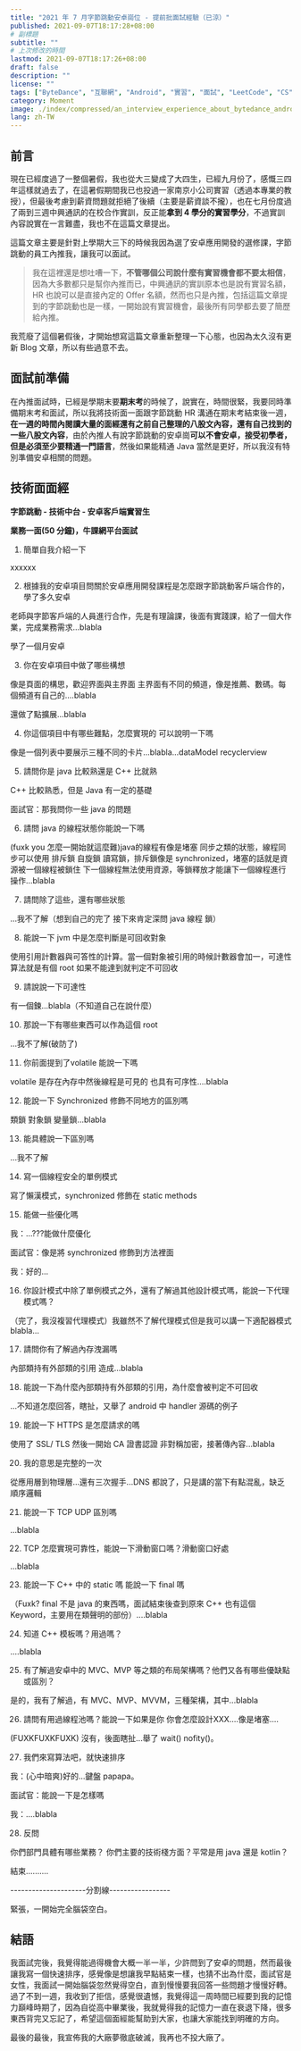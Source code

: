 ```yaml
---
title: "2021 年 7 月字節跳動安卓崗位 - 提前批面試經驗（已涼）"
published: 2021-09-07T18:17:28+08:00
# 副標題
subtitle: ""
# 上次修改的時間
lastmod: 2021-09-07T18:17:26+08:00
draft: false
description: ""
license: ""
tags: ["ByteDance", "互聯網", "Android", "實習", "面試", "LeetCode", "CS"]
category: Moment 
image: ./index/compressed/an_interview_experience_about_bytedance_android_2021_07.jpg
lang: zh-TW
---
```


## 前言

現在已經度過了一整個暑假，我也從大三變成了大四生，已經九月份了，感慨三四年這樣就過去了，在這暑假期間我已也投過一家南京小公司實習（透過本專業的教授），但最後考慮到薪資問題就拒絕了後續（主要是薪資談不攏），也在七月份度過了兩到三週中興通訊的在校合作實訓，反正能**拿到 4 學分的實習學分**，不過實訓內容說實在一言難盡，我也不在這篇文章提出。

這篇文章主要是針對上學期大三下的時候我因為選了安卓應用開發的選修課，字節跳動的員工內推我，讓我可以面試。

> 我在這裡還是想吐嘈一下，**不管哪個公司說什麼有實習機會都不要太相信**，因為大多數都只是幫你內推而已，中興通訊的實訓原本也是說有實習名額，HR 也說可以是直接內定的 Offer 名額，然而也只是內推，包括這篇文章提到的字節跳動也是一樣，一開始說有實習機會，最後所有同學都去要了簡歷給內推。

我荒廢了這個暑假後，才開始想寫這篇文章重新整理一下心態，也因為太久沒有更新 Blog 文章，所以有些過意不去。

## 面試前準備

在內推面試時，已經是學期末要**期末考**的時候了，說實在，時間很緊，我要同時準備期末考和面試，所以我將技術面一面跟字節跳動 HR 溝通在期末考結束後一週，**在一週的時間內閱讀大量的面經還有之前自己整理的八股文內容，還有自己找到的一些八股文內容**，由於內推人有說字節跳動的安卓崗**可以不會安卓，接受初學者，但是必須至少要精通一門語言**，然後如果能精通 Java 當然是更好，所以我沒有特別準備安卓相關的問題。

## 技術面面經

**字節跳動 - 技術中台 - 安卓客戶端實習生**

**業務一面(50 分鐘)，牛課網平台面試**

1. 簡單自我介紹一下

xxxxxx

2. 根據我的安卓項目問關於安卓應用開發課程是怎麼跟字節跳動客戶端合作的，學了多久安卓

老師與字節客戶端的人員進行合作，先是有理論課，後面有實踐課，給了一個大作業，完成業務需求...blabla

學了一個月安卓

3. 你在安卓項目中做了哪些構想

像是頁面的構思，歡迎界面與主界面 主界面有不同的頻道，像是推薦、數碼。每個頻道有自己的....blabla

還做了點擴展...blabla

4. 你這個項目中有哪些難點，怎麼實現的 可以說明一下嗎

像是一個列表中要展示三種不同的卡片...blabla...dataModel recyclerview 

5. 請問你是 java 比較熟還是 C++ 比就熟

C++ 比較熟悉，但是 Java 有一定的基礎

面試官：那我問你一些 java 的問題

6. 請問 java 的線程狀態你能說一下嗎

(fuxk you 怎麼一開始就這麼難)java的線程有像是堵塞 同步之類的狀態，線程同步可以使用 排斥鎖 自旋鎖 讀寫鎖，排斥鎖像是 synchronized，堵塞的話就是資源被一個線程被鎖住 下一個線程無法使用資源，等鎖釋放才能讓下一個線程進行操作...blabla

7. 請問除了這些，還有哪些狀態

...我不了解（想到自己的完了 接下來肯定深問 java 線程 鎖）

8. 能說一下 jvm 中是怎麼判斷是可回收對象

使用引用計數器與可答性的計算。當一個對象被引用的時候計數器會加一，可達性算法就是有個 root 如果不能達到就判定不可回收

9. 請說說一下可達性

有一個鍊...blabla（不知道自己在說什麼）

10. 那說一下有哪些東西可以作為這個 root

...我不了解(破防了)

11. 你前面提到了volatile 能說一下嗎

volatile 是存在內存中然後線程是可見的 也具有可序性....blabla

12. 能說一下 Synchronized 修飾不同地方的區別嗎

類鎖 對象鎖 變量鎖...blabla

13. 能具體說一下區別嗎

...我不了解

14. 寫一個線程安全的單例模式

寫了懶漢模式，synchronized 修飾在 static methods

15. 能做一些優化嗎

我：...???能做什麼優化

面試官：像是將 synchronized 修飾到方法裡面

我：好的...

16. 你設計模式中除了單例模式之外，還有了解過其他設計模式嗎，能說一下代理模式嗎？

（完了，我沒複習代理模式）我雖然不了解代理模式但是我可以講一下適配器模式 blabla...

17. 請問你有了解過內存洩漏嗎

內部類持有外部類的引用 造成...blabla

18. 能說一下為什麼內部類持有外部類的引用，為什麼會被判定不可回收

...不知道怎麼回答，瞎扯，又舉了 android 中 handler 源碼的例子

19. 能說一下 HTTPS 是怎麼請求的嗎

使用了 SSL/ TLS 然後一開始 CA 證書認證 非對稱加密，接著傳內容...blabla

20. 我的意思是完整的一次

從應用層到物理層...還有三次握手...DNS 都說了，只是講的當下有點混亂，缺乏順序邏輯

21. 能說一下 TCP UDP 區別嗎

...blabla

22. TCP 怎麼實現可靠性，能說一下滑動窗口嗎？滑動窗口好處

...blabla

23. 能說一下 C++ 中的 static 嗎 能說一下 final 嗎

（Fuxk? final 不是 java 的東西嗎，面試結束後查到原來 C++ 也有這個 Keyword，主要用在類聲明的部份）....blabla

24. 知道 C++ 模板嗎？用過嗎？

....blabla

25. 有了解過安卓中的 MVC、MVP 等之類的布局架構嗎？他們又各有哪些優缺點或區別？

是的，我有了解過，有 MVC、MVP、MVVM，三種架構，其中...blabla

26. 請問有用過線程池嗎？能說一下如果是你 你會怎麼設計XXX....像是堵塞....

(FUXKFUXKFUXK) 沒有，後面瞎扯...舉了 wait() nofity()。

27. 我們來寫算法吧，就快速排序

我：(心中暗爽)好的...鍵盤 papapa。

面試官：能說一下是怎樣嗎

我：....blabla

28. 反問

你們部門具體有哪些業務？
你們主要的技術棧方面？平常是用 java 還是 kotlin？

結束..........

---------------------分割線-----------------

緊張，一開始完全腦袋空白。

## 結語

我面試完後，我覺得能過得機會大概一半一半，少許問到了安卓的問題，然而最後讓我寫一個快速排序，感覺像是想讓我早點結束一樣，也猜不出為什麼，面試官是女性，我面試一開始腦袋忽然覺得空白，直到慢慢要我回答一些問題才慢慢好轉。過了不到一週，我收到了拒信，感覺很遺憾，我覺得這一周時間已經要到我的記憶力巔峰時期了，因為自從高中畢業後，我就覺得我的記憶力一直在衰退下降，很多東西背完又忘記了，希望這個面經能幫助到大家，也讓大家能找到明確的方向。

最後的最後，我宣佈我的大廠夢徹底破滅，我再也不投大廠了。